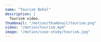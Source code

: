 ```yaml
---
name: "Tourism Bohol"
description: |
  Tourism video.
thumbnail: "/motion/thumbnail/tourism.png"
video: "/motion/tourism.mp4"
image: "/motion/case-study/tourism.jpg"
---
```

